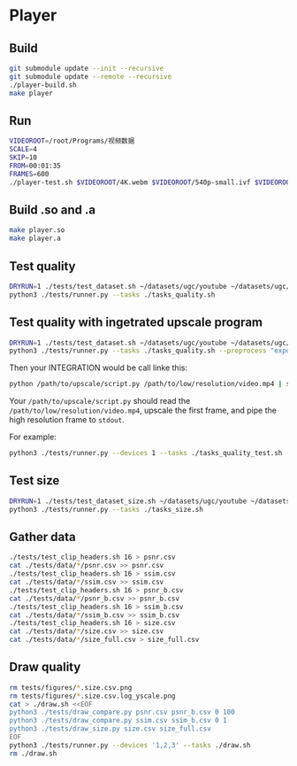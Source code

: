 # Player

## Build

```sh
git submodule update --init --recursive
git submodule update --remote --recursive
./player-build.sh
make player
```

## Run

```sh
VIDEOROOT=/root/Programs/视频数据
SCALE=4
SKIP=10
FROM=00:01:35
FRAMES=600
./player-test.sh $VIDEOROOT/4K.webm $VIDEOROOT/540p-small.ivf $VIDEOROOT/4K-small-nemo-$SCALE-$SKIP.mp4 $SCALE $SKIP $FROM $FRAMES
```

## Build .so and .a

```sh
make player.so
make player.a
```

## Test quality

```sh
DRYRUN=1 ./tests/test_dataset.sh ~/datasets/ugc/youtube ~/datasets/ugc/tests ~/datasets/ugc/tests 4 16 > ./tasks_quality.sh
python3 ./tests/runner.py --tasks ./tasks_quality.sh
```

## Test quality with ingetrated upscale program

```sh
DRYRUN=1 ./tests/test_dataset.sh ~/datasets/ugc/youtube ~/datasets/ugc/tests ~/datasets/ugc/tests 4 16 > ./tasks_quality.sh
python3 ./tests/runner.py --tasks ./tasks_quality.sh --preprocess "export INTEGRATION='python /path/to/upscale/script.py'"
```

Then your INTEGRATION would be call linke this:

```sh
python /path/to/upscale/script.py /path/to/low/resolution/video.mp4 | some other operation
```

Your `/path/to/upscale/script.py` should read the `/path/to/low/resolution/video.mp4`, upscale the first frame, and pipe the high resolution frame to `stdout`.

For example:

```sh
python3 ./tests/runner.py --devices 1 --tasks ./tasks_quality_test.sh --preprocess "export INTEGRATION='source /home/seu/FrogSR/venv/bin/activate && PYTHONPATH=/home/seu/FrogSR python /home/seu/FrogSR/vrt_server_cli.py --port 8080 --path'"
```

## Test size

```sh
DRYRUN=1 ./tests/test_dataset_size.sh ~/datasets/ugc/youtube ~/datasets/ugc/tests 4 > ./tasks_size.sh
python3 ./tests/runner.py --tasks ./tasks_size.sh
```

## Gather data

```sh
./tests/test_clip_headers.sh 16 > psnr.csv
cat ./tests/data/*/psnr.csv >> psnr.csv
./tests/test_clip_headers.sh 16 > ssim.csv
cat ./tests/data/*/ssim.csv >> ssim.csv
./tests/test_clip_headers.sh 16 > psnr_b.csv
cat ./tests/data/*/psnr_b.csv >> psnr_b.csv
./tests/test_clip_headers.sh 16 > ssim_b.csv
cat ./tests/data/*/ssim_b.csv >> ssim_b.csv
./tests/test_clip_headers.sh 16 > size.csv
cat ./tests/data/*/size.csv >> size.csv
cat ./tests/data/*/size_full.csv > size_full.csv
```

## Draw quality

```sh
rm tests/figures/*.size.csv.png
rm tests/figures/*.size.csv.log_yscale.png
cat > ./draw.sh <<EOF
python3 ./tests/draw_compare.py psnr.csv psnr_b.csv 0 100
python3 ./tests/draw_compare.py ssim.csv ssim_b.csv 0 1
python3 ./tests/draw_size.py size.csv size_full.csv
EOF
python3 ./tests/runner.py --devices '1,2,3' --tasks ./draw.sh
rm ./draw.sh
```